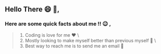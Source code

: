 ## Hello There :smile: :wave:, 

### Here are some quick facts about me !! :wink: , 

> 1) Coding is love for me :heart: \
> 2) Mostly looking to make myself better than previous myself :open_hands: \
> 3) Best way to reach me is to send me an email :eyes: 

